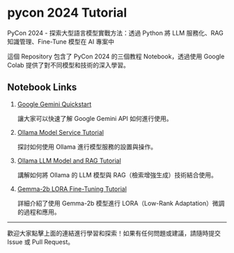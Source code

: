 # pycon 2024 Tutorial
PyCon 2024 - 探索大型語言模型實戰方法：透過 Python 將 LLM 服務化、RAG 知識管理、Fine-Tune 模型在 AI 專案中

這個 Repository 包含了 PyCon 2024 的三個教程 Notebook，透過使用 Google Colab 提供了對不同模型和技術的深入學習。

## Notebook Links

1. [Google Gemini Quickstart](https://colab.research.google.com/github/LiuYuWei/pycon-tutorial-2024/blob/main/PyCon-2024-Tutorial_Google-Gemini-Quickstart.ipynb)

   讓大家可以快速了解 Google Gemini API 如何進行使用。
   
2. [Ollama Model Service Tutorial](https://colab.research.google.com/github/LiuYuWei/pycon-tutorial-2024/blob/main/PyCon-2024-Tutorial_Ollama-Model-Service.ipynb)

   探討如何使用 Ollama 進行模型服務的設置與操作。

3. [Ollama LLM Model and RAG Tutorial](https://colab.research.google.com/github/LiuYuWei/pycon-tutorial-2024/blob/main/PyCon-2024-Tutorial_Ollama-LLM-Model-and-RAG.ipynb)

   講解如何將 Ollama 的 LLM 模型與 RAG（檢索增強生成）技術結合使用。

4. [Gemma-2b LORA Fine-Tuning Tutorial](https://colab.research.google.com/github/LiuYuWei/pycon-tutorial-2024/blob/main/PyCon-2024-Tutorial_Gemma-2b-LORA-Fine-Tuning.ipynb)

   詳細介紹了使用 Gemma-2b 模型進行 LORA（Low-Rank Adaptation）微調的過程和應用。

---

歡迎大家點擊上面的連結進行學習和探索！如果有任何問題或建議，請隨時提交 Issue 或 Pull Request。
